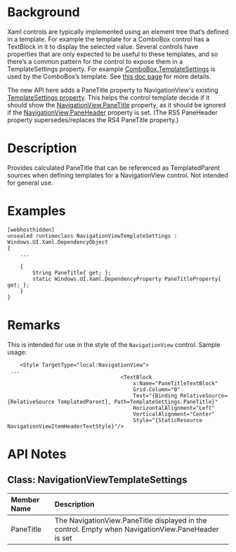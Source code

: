 # Background
Xaml controls are typically implemented using an element tree that’s defined in a template.
For example the template for a ComboBox control has a TextBlock in it to display the selected value.
Several controls have properties that are only expected to be useful to these templates, 
and so there’s a common pattern for the control to expose them in a TemplateSettings property. 
For example [ComboBox.TemplateSettings](https://docs.microsoft.com/en-us/uwp/api/Windows.UI.Xaml.Controls.ComboBox.TemplateSettings) 
is used by the ComboBox’s template. See [this doc page](https://docs.microsoft.com/en-us/windows/uwp/xaml-platform/template-settings-classes) for more details. 

The new API here adds a PaneTitle property to NavigationView's existing
[TemplateSettings property](https://docs.microsoft.com/uwp/api/Windows.UI.Xaml.Controls.NavigationViewTemplateSettings).
This helps the control template decide if it should show the
[NavigationView.PaneTitle](https://docs.microsoft.com/uwp/api/Windows.UI.Xaml.Controls.NavigationView.PaneTitle)
property, as it should be ignored if the
[NavigationView.PaneHeader](https://docs.microsoft.com/uwp/api/Windows.UI.Xaml.Controls.NavigationView.PaneHeader)
property is set. (The RS5 PaneHeader property supersedes/replaces the RS4 PaneTitle property.)


# Description
Provides calculated PaneTitle that can be referenced as TemplatedParent sources when defining templates for a NavigationView control. Not intended for general use.

# Examples

```
[webhosthidden]
unsealed runtimeclass NavigationViewTemplateSettings : Windows.UI.Xaml.DependencyObject
{
    ...

    {
        String PaneTitle{ get; };
        static Windows.UI.Xaml.DependencyProperty PaneTitleProperty{ get; };
    }
}
```

# Remarks
This is intended for use in the style of the `NavigationView` control. Sample usage:

```xaml
    <Style TargetType="local:NavigationView">
 ...
                                    <TextBlock
                                        x:Name="PaneTitleTextBlock" 
                                        Grid.Column="0"
                                        Text="{Binding RelativeSource={RelativeSource TemplatedParent}, Path=TemplateSettings.PaneTitle}"
                                        HorizontalAlignment="Left"
                                        VerticalAlignment="Center"
                                        Style="{StaticResource NavigationViewItemHeaderTextStyle}"/>
```

# API Notes

## Class: NavigationViewTemplateSettings 
| Member Name | Description |
|:- |:--|
| PaneTitle | The NavigationView.PaneTitle displayed in the control. Empty when NavigationView.PaneHeader is set |


